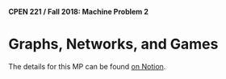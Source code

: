 **CPEN 221 / Fall 2018: Machine Problem 2**

Graphs, Networks, and Games
===

The details for this MP can be found [on Notion](https://www.notion.so/cpen221ubc/MP2-Graphs-Networks-and-Games-1551de6a5e1c4875bfec8cce05f1543c).
